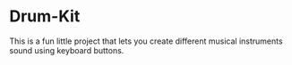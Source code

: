 # Drum-Kit
This is a fun little project that lets you create different musical instruments sound using keyboard buttons. 

